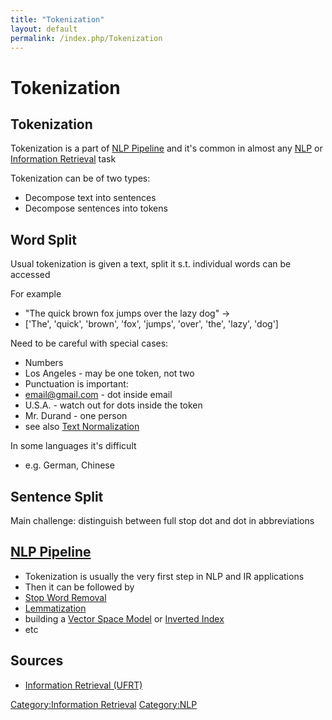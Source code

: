 ```yaml
---
title: "Tokenization"
layout: default
permalink: /index.php/Tokenization
---
```


# Tokenization

## Tokenization
Tokenization is a part of [NLP Pipeline](NLP_Pipeline) and it's common in almost any [NLP](NLP) or [Information Retrieval](Information_Retrieval) task


Tokenization can be of two types:
- Decompose text into sentences 
- Decompose sentences into tokens


## Word Split
Usual tokenization is given a text, split it s.t. individual words can be accessed 

For example
- "The quick brown fox jumps over the lazy dog" -> 
- ['The', 'quick', 'brown', 'fox', 'jumps', 'over', 'the', 'lazy', 'dog']

Need to be careful with special cases:
- Numbers
- Los Angeles - may be one token, not two
- Punctuation is important:
- email@gmail.com - dot inside email
- U.S.A. - watch out for dots inside the token 
- Mr. Durand - one person
- see also [Text Normalization](Text_Normalization)


In some languages it's difficult
- e.g. German, Chinese 


## Sentence Split
Main challenge: distinguish between full stop dot and dot in abbreviations



## [NLP Pipeline](NLP_Pipeline)
- Tokenization is usually the very first step in NLP and IR applications 
- Then it can be followed by 
- [Stop Word Removal](Stop_Words)
- [Lemmatization](Lemmatization)
- building a [Vector Space Model](Vector_Space_Model) or [Inverted Index](Inverted_Index)
- etc


## Sources
- [Information Retrieval (UFRT)](Information_Retrieval_(UFRT))

[Category:Information Retrieval](Category_Information_Retrieval)
[Category:NLP](Category_NLP)